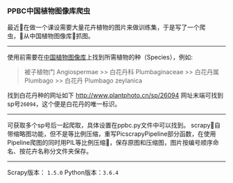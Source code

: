 ### PPBC中国植物图像库爬虫

最近在做一个课设需要大量花卉植物的图片来做训练集，于是写了一个爬虫，从中国植物图像库抓图。

--------

使用前需要在[中国植物图像库](http://www.plantphoto.cn)上找到所需植物的种（Species），例如:

> 被子植物门 Angiospermae >> 白花丹科 Plumbaginaceae >> 白花丹属 Plumbago >> 白花丹 Plumbago zeylanica

找到白花丹种的网址如下 http://www.plantphoto.cn/sp/26094
网址末端可找到sp号`26094`，这个便是白花丹的唯一标识。

-------
可获取多个sp号后一起爬取，具体设置在ppbc.py文件中可以找到。
scrapy自带缩略图功能，但不是等比例压缩，重写PicscrapyPipeline部分函数，在使用Pipeline爬图的同时用PIL等比例压缩，保存原图和压缩图，图片按编号顺序命名、按花卉名称分文件夹保存。

---------
Scrapy版本： `1.5.0`
Python版本：`3.6.4`



